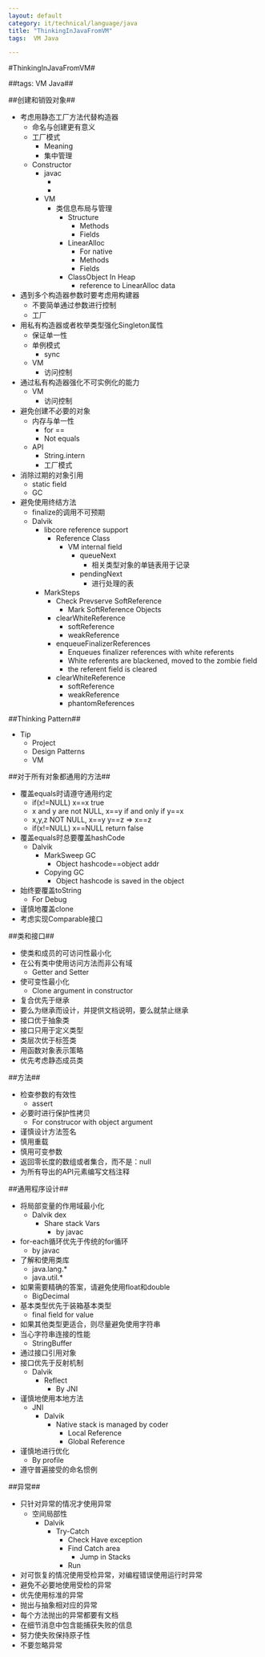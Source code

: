 ```yaml
---
layout: default
category: it/technical/language/java
title: "ThinkingInJavaFromVM"
tags:  VM Java

---
```

#ThinkingInJavaFromVM#



##tags: VM Java##



##创建和销毁对象##
* 考虑用静态工厂方法代替构造器
  * 命名与创建更有意义
  * 工厂模式
    * Meaning
    * 集中管理
  * Constructor
    * javac
      * <init>
      * <cinit>
    * VM
      * 类信息布局与管理
        * Structure
          * Methods
          * Fields
        * LinearAlloc
          * For native
          * Methods
          * Fields
        * ClassObject In Heap
          * reference to LinearAlloc data
* 遇到多个构造器参数时要考虑用构建器
  * 不要简单通过参数进行控制
  * 工厂
* 用私有构造器或者枚举类型强化Singleton属性
  * 保证单一性
  * 单例模式
    * sync
  * VM
    * 访问控制
* 通过私有构造器强化不可实例化的能力
  * VM
    * 访问控制
* 避免创建不必要的对象
  * 内存与单一性
    * for ==
    * Not equals
  * API
    * String.intern
    * 工厂模式
* 消除过期的对象引用
  * static field
  * GC
* 避免使用终结方法
  * finalize的调用不可预期
  * Dalvik
    * libcore reference support
      * Reference Class
        * VM internal field
          * queueNext
            * 相关类型对象的单链表用于记录
          * pendingNext
            * 进行处理的表
    * MarkSteps
      * Check Prevserve SoftReference
        * Mark SoftReference Objects
      * clearWhiteReference
        * softReference
        * weakReference
      * enqueueFinalizerReferences
        * Enqueues finalizer references with white referents 
        * White referents are blackened, moved to the zombie field 
        * the referent field is cleared 
      * clearWhiteReference
        * softReference
        * weakReference
        * phantomReferences



##Thinking Pattern##
* Tip
  * Project
  * Design Patterns
  * VM



##对于所有对象都通用的方法##
* 覆盖equals时请遵守通用约定
  * if(x!=NULL) x==x true
  * x and y are not NULL, x==y if and only if y==x
  * x,y,z NOT NULL, x==y y==z => x==z
  * if(x!=NULL) x==NULL return false
* 覆盖equals时总要覆盖hashCode
  * Dalvik
    * MarkSweep GC
      * Object hashcode==object addr
    * Copying GC
      * Object hashcode is saved in the object
* 始终要覆盖toString
  * For Debug
* 谨慎地覆盖clone
* 考虑实现Comparable接口 



##类和接口##
* 使类和成员的可访问性最小化
* 在公有类中使用访问方法而非公有域
  * Getter and Setter
* 使可变性最小化
  * Clone argument in constructor
* 复合优先于继承
* 要么为继承而设计，并提供文档说明，要么就禁止继承
* 接口优于抽象类
* 接口只用于定义类型
* 类层次优于标签类
* 用函数对象表示策略
* 优先考虑静态成员类



##方法##
* 检查参数的有效性
  * assert
* 必要时进行保护性拷贝
  * For construcor with object argument
* 谨慎设计方法签名
* 慎用重载
* 慎用可变参数
* 返回零长度的数组或者集合，而不是：null
* 为所有导出的API元素编写文档注释



##通用程序设计##
* 将局部变量的作用域最小化
  * Dalvik dex
    * Share stack Vars
      * by javac
* for-each循环优先于传统的for循环
  * by javac
* 了解和使用类库
  * java.lang.*
  * java.util.*
* 如果需要精确的答案，请避免使用float和double
  * BigDecimal
* 基本类型优先于装箱基本类型
  * final field for value
* 如果其他类型更适合，则尽量避免使用字符串
* 当心字符串连接的性能
  * StringBuffer
* 通过接口引用对象
* 接口优先于反射机制
  * Dalvik
    * Reflect
      * By JNI
* 谨慎地使用本地方法
  * JNI
    * Dalvik
      * Native stack is managed by coder
        * Local Reference
        * Global Reference
* 谨慎地进行优化
  * By profile
* 遵守普遍接受的命名惯例



##异常##
* 只针对异常的情况才使用异常
  * 空间局部性
    * Dalvik
      * Try-Catch
        * Check Have exception
        * Find Catch area
          * Jump in Stacks
        * Run
* 对可恢复的情况使用受检异常，对编程错误使用运行时异常
* 避免不必要地使用受检的异常
* 优先使用标准的异常
* 抛出与抽象相对应的异常
* 每个方法抛出的异常都要有文档
* 在细节消息中包含能捕获失败的信息
* 努力使失败保持原子性
* 不要忽略异常

